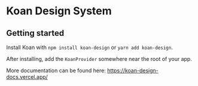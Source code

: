 # Koan Design System

## Getting started
Install Koan with `npm install koan-design` or `yarn add koan-design`.

After installing, add the `KoanProvider` somewhere near the root of your app.

More documentation can be found here:
https://koan-design-docs.vercel.app/
